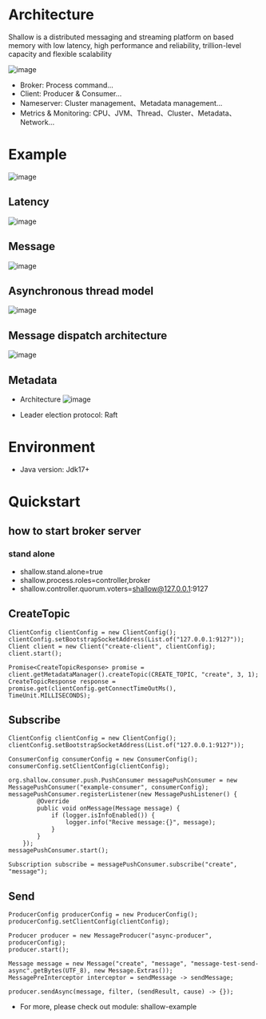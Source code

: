 # Architecture

Shallow is a distributed messaging and streaming platform on based memory with low latency, high performance and reliability, trillion-level capacity and flexible scalability

![image](https://github.com/shallow-rs/shallow/blob/main/doc/image/infra.png)

- Broker: Process command...
- Client: Producer & Consumer...
- Nameserver: Cluster management、Metadata management...
- Metrics & Monitoring: CPU、JVM、Thread、Cluster、Metadata、Network...

# Example
![image](https://github.com/shallow-rs/shallow/blob/main/doc/image/example.gif)

## Latency

![image](https://github.com/shallow-rs/shallow/blob/main/doc/image/latency.png)

## Message
![image](https://github.com/shallow-rs/shallow/blob/main/doc/image/message.png)

## Asynchronous thread model

![image](https://github.com/shallow-rs/shallow/blob/main/doc/image/thread_model.png)

## Message dispatch architecture

![image](https://github.com/shallow-rs/shallow/blob/main/doc/image/push_message.png)

## Metadata

- Architecture
![image](https://github.com/shallow-rs/shallow/blob/main/doc/image/metadata.png)

- Leader election protocol: Raft

# Environment

- Java version: Jdk17+

# Quickstart

## how to start broker server
### stand alone
- shallow.stand.alone=true
- shallow.process.roles=controller,broker
- shallow.controller.quorum.voters=shallow@127.0.0.1:9127

## CreateTopic
```
ClientConfig clientConfig = new ClientConfig();
clientConfig.setBootstrapSocketAddress(List.of("127.0.0.1:9127"));
Client client = new Client("create-client", clientConfig);
client.start();

Promise<CreateTopicResponse> promise = client.getMetadataManager().createTopic(CREATE_TOPIC, "create", 3, 1);
CreateTopicResponse response = promise.get(clientConfig.getConnectTimeOutMs(), TimeUnit.MILLISECONDS);
```
## Subscribe
```
ClientConfig clientConfig = new ClientConfig();
clientConfig.setBootstrapSocketAddress(List.of("127.0.0.1:9127"));

ConsumerConfig consumerConfig = new ConsumerConfig();
consumerConfig.setClientConfig(clientConfig);

org.shallow.consumer.push.PushConsumer messagePushConsumer = new MessagePushConsumer("example-consumer", consumerConfig);
messagePushConsumer.registerListener(new MessagePushListener() {
        @Override
        public void onMessage(Message message) {
            if (logger.isInfoEnabled()) {
                logger.info("Recive message:{}", message);
            }
        }
    });
messagePushConsumer.start();

Subscription subscribe = messagePushConsumer.subscribe("create", "message");
```
## Send
```
ProducerConfig producerConfig = new ProducerConfig();
producerConfig.setClientConfig(clientConfig);

Producer producer = new MessageProducer("async-producer", producerConfig);
producer.start();

Message message = new Message("create", "message", "message-test-send-async".getBytes(UTF_8), new Message.Extras());
MessagePreInterceptor interceptor = sendMessage -> sendMessage;

producer.sendAsync(message, filter, (sendResult, cause) -> {});
```
- For more, please check out module: shallow-example